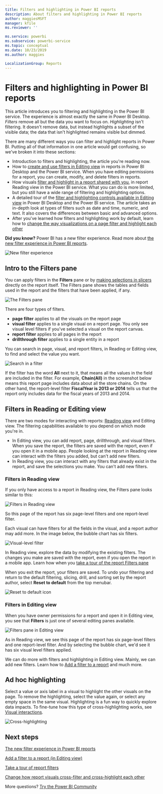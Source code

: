 ```yaml
---
title: Filters and highlighting in Power BI reports
description: About filters and highlighting in Power BI reports
author: maggiesMSFT
manager: kfile
ms.reviewer: ''

ms.service: powerbi
ms.subservice: powerbi-service
ms.topic: conceptual
ms.date: 10/23/2019
ms.author: maggies

LocalizationGroup: Reports
---
```

# Filters and highlighting in Power BI reports
 This article introduces you to filtering and highlighting in the Power BI service. The experience is almost exactly the same in Power BI Desktop. *Filters* remove all but the data you want to focus on. *Highlighting* isn't filtering. It doesn't remove data, but instead highlights a subset of the visible data; the data that isn't highlighted remains visible but dimmed.

There are many different ways you can filter and highlight reports in Power BI. Putting all of that information in one article would get confusing, so we've broken it into these sections:

* Introduction to filters and highlighting, the article you're reading now.
* How to [create and use filters in Editing view](power-bi-report-add-filter.md) in reports in Power BI Desktop and the Power BI service. When you have editing permissions for a report, you can create, modify, and delete filters in reports.
* How visuals [filter and highlight in a report shared with you](consumer/end-user-interactions.md), in report Reading view in the Power BI service. What you can do is more limited, but you still have a wide range of filtering and highlighting options.  
* A detailed tour of the [filter and highlighting controls available in Editing view](power-bi-report-add-filter.md) in Power BI Desktop and the Power BI service. The article takes an in-depth look at types of filters such as date and time, numeric, and text. It also covers the differences between basic and advanced options.
* After you've learned how filters and highlighting work by default, learn how to [change the way visualizations on a page filter and highlight each other](service-reports-visual-interactions.md)

**Did you know?** Power BI has a new filter experience. Read more about [the new filter experience in Power BI reports](power-bi-report-filter.md).

![New filter experience](media/power-bi-reports-filters-and-highlighting/power-bi-filter-reading.png)


## Intro to the Filters pane

You can apply filters in the **Filters** pane or by [making selections in slicers](visuals/power-bi-visualization-slicers.md) directly on the report itself. The Filters pane shows the tables and fields used in the report and the filters that have been applied, if any. 

![The Filters pane](media/power-bi-reports-filters-and-highlighting/power-bi-add-filter-reading-view.png)

There are four types of filters.

- **page filter** applies to all the visuals on the report page     
- **visual filter** applies to a single visual on a report page. You only see visual level filters if you've selected a visual on the report canvas.    
- **report filter** applies to all pages in the report    
- **drillthrough filter** applies to a single entity in a report    

You can search in page, visual, and report filters, in Reading or Editing view, to find and select the value you want. 

![Search in a filter](media/power-bi-reports-filters-and-highlighting/power-bi-search-filter.png)

If the filter has the word **All** next to it, that means all the values in the field are included in the filter.  For example, **Chain(All)** in the screenshot below means this report page includes data about all the store chains.  On the other hand, the report-level filter **FiscalYear is 2013 or 2014** tells us that the report only includes data for the fiscal years of 2013 and 2014.

## Filters in Reading or Editing view
There are two modes for interacting with reports: [Reading view](consumer/end-user-reading-view.md) and Editing view. The filtering capabilities available to you depend on which mode you're in.

* In Editing view, you can add report, page, drillthrough, and visual filters. When you save the report, the filters are saved with the report, even if you open it in a mobile app. People looking at the report in Reading view can interact with the filters you added, but can't add new filters.
* In Reading view, you can interact with any filters that already exist in the report, and save the selections you make. You can't add new filters.

### Filters in Reading view
If you only have access to a report in Reading view, the Filters pane looks similar to this:

![Filters in Reading view](media/power-bi-reports-filters-and-highlighting/power-bi-filter-reading-view.png)

So this page of the report has six page-level filters and one report-level filter.

Each visual can have filters for all the fields in the visual, and a report author may add more. In the image below, the bubble chart has six filters.

![Visual-level filter](media/power-bi-reports-filters-and-highlighting/power-bi-filter-visual-level.png)

In Reading view, explore the data by modifying the existing filters. The changes you make are saved with the report, even if you open the report in a mobile app. Learn how when you [take a tour of the report Filters pane](consumer/end-user-report-filter.md)

When you exit the report, your filters are saved. To undo your filtering and return to the default filtering, slicing, drill, and sorting set by the report author, select **Reset to default** from the top menubar.

![Reset to default icon](media/power-bi-reports-filters-and-highlighting/power-bi-reset-to-default.png)

### Filters in Editing view
When you have owner permissions for a report and open it in Editing view, you see that **Filters** is just one of several editing panes available.

![Filters pane in Editing view](media/power-bi-reports-filters-and-highlighting/power-bi-add-filter-editing-view.png)

As in Reading view, we see this page of the report has six page-level filters and one report-level filter. And by selecting the bubble chart, we'd see it has six visual level filters applied.

We can do more with filters and highlighting in Editing view. Mainly, we can add new filters. Learn how to [Add a filter to a report](power-bi-report-add-filter.md) and much more.

## Ad hoc highlighting
Select a value or axis label in a visual to highlight the other visuals on the page. To remove the highlighting, select the value again, or select any empty space in the same visual. Highlighting is a fun way to quickly explore data impacts. To fine-tune how this type of cross-highlighting works, see [Visual interactions](service-reports-visual-interactions.md).

![Cross-highlighting](media/power-bi-reports-filters-and-highlighting/power-bi-adhoc-filter.gif)


## Next steps

[The new filter experience in Power BI reports](power-bi-report-filter.md)

[Add a filter to a report (in Editing view)](power-bi-report-add-filter.md)

[Take a tour of report filters](consumer/end-user-report-filter.md)

[Change how report visuals cross-filter and cross-highlight each other](consumer/end-user-interactions.md)

More questions? [Try the Power BI Community](http://community.powerbi.com/)

